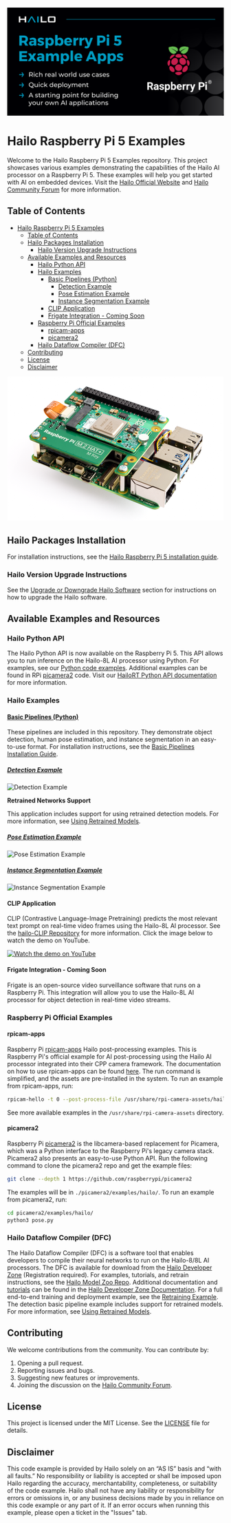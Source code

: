 
![Banner](doc/images/hailo_rpi_examples_banner.png)

# Hailo Raspberry Pi 5 Examples

Welcome to the Hailo Raspberry Pi 5 Examples repository. This project showcases various examples demonstrating the capabilities of the Hailo AI processor on a Raspberry Pi 5. These examples will help you get started with AI on embedded devices.
Visit the [Hailo Official Website](https://hailo.ai/) and [Hailo Community Forum](https://community.hailo.ai/) for more information.

## Table of Contents

- [Hailo Raspberry Pi 5 Examples](#hailo-raspberry-pi-5-examples)
  - [Table of Contents](#table-of-contents)
  - [Hailo Packages Installation](#hailo-packages-installation)
    - [Hailo Version Upgrade Instructions](#hailo-version-upgrade-instructions)
  - [Available Examples and Resources](#available-examples-and-resources)
    - [Hailo Python API](#hailo-python-api)
    - [Hailo Examples](#hailo-examples)
      - [Basic Pipelines (Python)](#basic-pipelines-python)
        - [Detection Example](#detection-example)
        - [Pose Estimation Example](#pose-estimation-example)
        - [Instance Segmentation Example](#instance-segmentation-example)
      - [CLIP Application](#clip-application)
      - [Frigate Integration - Coming Soon](#frigate-integration---coming-soon)
    - [Raspberry Pi Official Examples](#raspberry-pi-official-examples)
      - [rpicam-apps](#rpicam-apps)
      - [picamera2](#picamera2)
    - [Hailo Dataflow Compiler (DFC)](#hailo-dataflow-compiler-dfc)
  - [Contributing](#contributing)
  - [License](#license)
  - [Disclaimer](#disclaimer)

![Raspberry Pi 5 with Hailo M.2](doc/images/Raspberry_Pi_5_Hailo-8.png)

## Hailo Packages Installation

For installation instructions, see the [Hailo Raspberry Pi 5 installation guide](doc/install-raspberry-pi5.md#how-to-set-up-raspberry-pi-5-and-hailo-8l).

### Hailo Version Upgrade Instructions

See the [Upgrade or Downgrade Hailo Software](doc/install-raspberry-pi5.md#hailo-version-upgrade-instructions) section for instructions on how to upgrade the Hailo software.

## Available Examples and Resources

### Hailo Python API
The Hailo Python API is now available on the Raspberry Pi 5. This API allows you to run inference on the Hailo-8L AI processor using Python.
For examples, see our [Python code examples](https://github.com/hailo-ai/Hailo-Application-Code-Examples/tree/main/runtime/python).
Additional examples can be found in RPi [picamera2](#picamera2) code.
Visit our [HailoRT Python API documentation](https://hailo.ai/developer-zone/documentation/hailort-v4-18-0/?page=api%2Fpython_api.html#module-hailo_platform.drivers) for more information.

### Hailo Examples

#### [Basic Pipelines (Python)](doc/basic-pipelines.md#hailo-rpi5-basic-pipelines)

These pipelines are included in this repository. They demonstrate object detection, human pose estimation, and instance segmentation in an easy-to-use format.
For installation instructions, see the [Basic Pipelines Installation Guide](doc/basic-pipelines.md#installation).


##### [Detection Example](doc/basic-pipelines.md#detection-example)
![Detection Example](doc/images/detection.gif)

**Retrained Networks Support**

This application includes support for using retrained detection models. For more information, see [Using Retrained Models](doc/basic-pipelines.md#using-retrained-models).

##### [Pose Estimation Example](doc/basic-pipelines.md#pose-estimation-example)
![Pose Estimation Example](doc/images/pose_estimation.gif)

##### [Instance Segmentation Example](doc/basic-pipelines.md#instance-segmentation-example)
![Instance Segmentation Example](doc/images/instance_segmentation.gif)

#### CLIP Application

CLIP (Contrastive Language-Image Pretraining) predicts the most relevant text prompt on real-time video frames using the Hailo-8L AI processor.
See the [hailo-CLIP Repository](https://github.com/hailo-ai/hailo-CLIP) for more information.
Click the image below to watch the demo on YouTube.

[![Watch the demo on YouTube](https://img.youtube.com/vi/xJXMGu7EK60/0.jpg)](https://youtu.be/xJXMGu7EK60)

#### Frigate Integration - Coming Soon

Frigate is an open-source video surveillance software that runs on a Raspberry Pi. This integration will allow you to use the Hailo-8L AI processor for object detection in real-time video streams.

### Raspberry Pi Official Examples

#### rpicam-apps

Raspberry Pi [rpicam-apps](https://www.raspberrypi.com/documentation/computers/camera_software.html#rpicam-apps) Hailo post-processing examples.
This is Raspberry Pi's official example for AI post-processing using the Hailo AI processor integrated into their CPP camera framework.
The documentation on how to use rpicam-apps can be found [here](https://www.raspberrypi.com/documentation/accessories/ai-kit.html).
The run command is simplified, and the assets are pre-installed in the system.
To run an example from rpicam-apps, run:

```bash
rpicam-hello -t 0 --post-process-file /usr/share/rpi-camera-assets/hailo_yolov6_inference.json
```

See more available examples in the `/usr/share/rpi-camera-assets` directory.

#### picamera2

Raspberry Pi [picamera2](https://github.com/raspberrypi/picamera2) is the libcamera-based replacement for Picamera, which was a Python interface to the Raspberry Pi's legacy camera stack. Picamera2 also presents an easy-to-use Python API.
Run the following command to clone the picamera2 repo and get the example files:

```bash
git clone --depth 1 https://github.com/raspberrypi/picamera2
```

The examples will be in `./picamera2/examples/hailo/`.
To run an example from picamera2, run:

```bash
cd picamera2/examples/hailo/
python3 pose.py
```
### Hailo Dataflow Compiler (DFC)

The Hailo Dataflow Compiler (DFC) is a software tool that enables developers to compile their neural networks to run on the Hailo-8/8L AI processors.
The DFC is available for download from the [Hailo Developer Zone](https://hailo.ai/developer-zone/software-downloads/) (Registration required).
For examples, tutorials, and retrain instructions, see the [Hailo Model Zoo Repo](https://github.com/hailo-ai/hailo_model_zoo).
Additional documentation and [tutorials](https://hailo.ai/developer-zone/documentation/dataflow-compiler/latest/?sp_referrer=tutorials/tutorials.html) can be found in the [Hailo Developer Zone Documentation](https://hailo.ai/developer-zone/documentation/).
For a full end-to-end training and deployment example, see the [Retraining Example](doc/retraining-example.md).
The detection basic pipeline example includes support for retrained models. For more information, see [Using Retrained Models](doc/basic-pipelines.md#using-retrained-models).

## Contributing

We welcome contributions from the community. You can contribute by:
1. Opening a pull request.
2. Reporting issues and bugs.
3. Suggesting new features or improvements.
4. Joining the discussion on the [Hailo Community Forum](https://community.hailo.ai/).

## License

This project is licensed under the MIT License. See the [LICENSE](LICENSE) file for details.

## Disclaimer

This code example is provided by Hailo solely on an “AS IS” basis and “with all faults.” No responsibility or liability is accepted or shall be imposed upon Hailo regarding the accuracy, merchantability, completeness, or suitability of the code example. Hailo shall not have any liability or responsibility for errors or omissions in, or any business decisions made by you in reliance on this code example or any part of it. If an error occurs when running this example, please open a ticket in the "Issues" tab.
